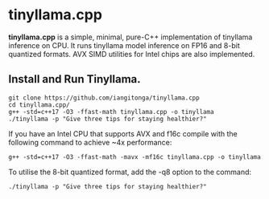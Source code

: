 # tinyllama.cpp
**tinyllama.cpp** is a simple, minimal, pure-C++ implementation of tinyllama inference on CPU. It runs tinyllama
model inference on FP16 and 8-bit quantized formats. AVX SIMD utilities for Intel chips are also implemented.


## Install and Run Tinyllama.
```
git clone https://github.com/iangitonga/tinyllama.cpp
cd tinyllama.cpp/
g++ -std=c++17 -O3 -ffast-math tinyllama.cpp -o tinyllama
./tinyllama -p "Give three tips for staying healthier?"
```

If you have an Intel CPU that supports AVX and f16c compile with the following
 command to achieve ~4x performance:

```
g++ -std=c++17 -O3 -ffast-math -mavx -mf16c tinyllama.cpp -o tinyllama
```

To utilise the 8-bit quantized format, add the -q8 option to the command:
```
./tinyllama -p "Give three tips for staying healthier?"
```
